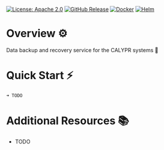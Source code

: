 [![License: Apache 2.0][license-badge]][license]
[![GitHub Release][release-badge]][release]
[![Docker][docker-badge]][docker]
[![Helm][helm-badge]][helm]

[license-badge]: https://img.shields.io/badge/License-Apache-blue.svg
[license]: https://opensource.org/license/apache-2-0

[release-badge]: https://img.shields.io/github/v/release/ohsu-comp-bio/funnel
[release]: https://github.com/ohsu-comp-bio/funnel/releases

[docker-badge]: https://img.shields.io/badge/Docker%20Repo-Quay.io-blue?logo=docker
[docker]: https://quay.io/repository/ohsu-comp-bio/funnel?tab=tags&tag=latest

[helm-badge]: https://img.shields.io/badge/Helm-0F1689?logo=helm&logoColor=fff
[helm]: https://github.com/ohsu-comp-bio/helm-charts/tree/main/charts/backups

# Overview ⚙️

Data backup and recovery service for the CALYPR systems 🔄 

# Quick Start ⚡

```sh
➜ TODO
```

# Additional Resources 📚

- TODO
